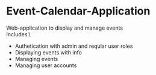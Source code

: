 # Event-Calendar-Application
Web-application to display and manage events\
Includes:\
- Authetication with admin and reqular user roles
- Displaying events with info
- Managing events
- Managing user accounts
